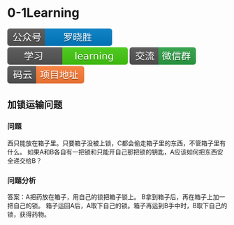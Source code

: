 # 0-1Learning

![alt text](../../static/common/svg/luoxiaosheng.svg "公众号")
![alt text](../../static/common/svg/luoxiaosheng_learning.svg "学习")
![alt text](../../static/common/svg/luoxiaosheng_wechat.svg "微信")
![alt text](../../static/common/svg/luoxiaosheng_gitee.svg "码云")

## 加锁运输问题

### 问题

西只能放在箱子里。只要箱子没被上锁，C都会偷走箱子里的东西，不管箱子里有什么。
如果A和B各自有一把锁和只能开自己那把锁的钥匙，A应该如何把东西安全递交给B？



### 问题分析

答案：A把药放在箱子，用自己的锁把箱子锁上。
B拿到箱子后，再在箱子上加一把自己的锁。
箱子运回A后，A取下自己的锁。箱子再运到B手中时，B取下自己的锁，获得药物。